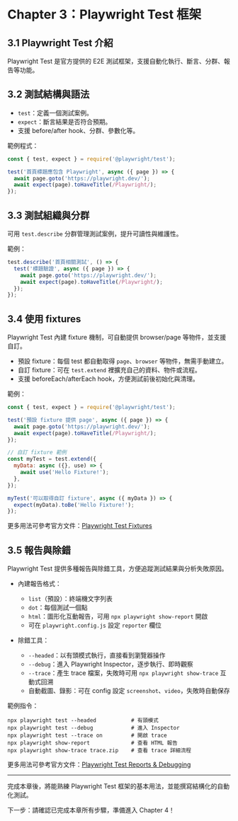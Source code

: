 # Chapter 3：Playwright Test 框架

## 3.1 Playwright Test 介紹
Playwright Test 是官方提供的 E2E 測試框架，支援自動化執行、斷言、分群、報告等功能。

## 3.2 測試結構與語法
- `test`：定義一個測試案例。
- `expect`：斷言結果是否符合預期。
- 支援 before/after hook、分群、參數化等。

範例程式：
```js
const { test, expect } = require('@playwright/test');

test('首頁標題應包含 Playwright', async ({ page }) => {
  await page.goto('https://playwright.dev/');
  await expect(page).toHaveTitle(/Playwright/);
});
```

## 3.3 測試組織與分群
可用 `test.describe` 分群管理測試案例，提升可讀性與維護性。

範例：
```js
test.describe('首頁相關測試', () => {
  test('標題驗證', async ({ page }) => {
    await page.goto('https://playwright.dev/');
    await expect(page).toHaveTitle(/Playwright/);
  });
});
```

## 3.4 使用 fixtures
Playwright Test 內建 fixture 機制，可自動提供 browser/page 等物件，並支援自訂。

- 預設 fixture：每個 test 都自動取得 `page`、`browser` 等物件，無需手動建立。
- 自訂 fixture：可在 `test.extend` 裡擴充自己的資料、物件或流程。
- 支援 beforeEach/afterEach hook，方便測試前後初始化與清理。

範例：
```js
const { test, expect } = require('@playwright/test');

test('預設 fixture 提供 page', async ({ page }) => {
  await page.goto('https://playwright.dev/');
  await expect(page).toHaveTitle(/Playwright/);
});

// 自訂 fixture 範例
const myTest = test.extend({
  myData: async ({}, use) => {
    await use('Hello Fixture!');
  },
});

myTest('可以取得自訂 fixture', async ({ myData }) => {
  expect(myData).toBe('Hello Fixture!');
});
```

更多用法可參考官方文件：[Playwright Test Fixtures](https://playwright.dev/docs/test-fixtures)

## 3.5 報告與除錯
Playwright Test 提供多種報告與除錯工具，方便追蹤測試結果與分析失敗原因。

- 內建報告格式：
  - `list`（預設）：終端機文字列表
  - `dot`：每個測試一個點
  - `html`：圖形化互動報告，可用 `npx playwright show-report` 開啟
  - 可在 `playwright.config.js` 設定 `reporter` 欄位

- 除錯工具：
  - `--headed`：以有頭模式執行，直接看到瀏覽器操作
  - `--debug`：進入 Playwright Inspector，逐步執行、即時觀察
  - `--trace`：產生 trace 檔案，失敗時可用 `npx playwright show-trace` 互動式回溯
  - 自動截圖、錄影：可在 config 設定 `screenshot`、`video`，失敗時自動保存

範例指令：
```
npx playwright test --headed           # 有頭模式
npx playwright test --debug            # 進入 Inspector
npx playwright test --trace on         # 開啟 trace
npx playwright show-report             # 查看 HTML 報告
npx playwright show-trace trace.zip    # 查看 trace 詳細流程
```

更多用法可參考官方文件：[Playwright Test Reports & Debugging](https://playwright.dev/docs/test-reporters)

---

完成本章後，將能熟練 Playwright Test 框架的基本用法，並能撰寫結構化的自動化測試。

下一步：請確認已完成本章所有步驟，準備進入 Chapter 4！
